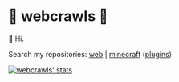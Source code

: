 # 🌃 webcrawls 🌠

👋 Hi.

Search my repositories: [web](https://github.com/webcrawls?tab=repositories&q=topic%3Aweb) | [minecraft](https://github.com/webcrawls?tab=repositories&q=topic%3Aminecraft) ([plugins](https://github.com/webcrawls?tab=repositories&q=topic%3Aplugin))

[![webcrawls' stats](https://github-readme-stats.vercel.app/api?username=webcrawls)](https://github.com/anuraghazra/github-readme-stats)
